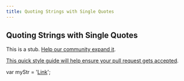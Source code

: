 ```yaml
---
title: Quoting Strings with Single Quotes
---
```

## Quoting Strings with Single Quotes

This is a stub. <a href='https://github.com/freecodecamp/guides/tree/master/src/pages/certifications/javascript-algorithms-and-data-structures/basic-javascript/quoting-strings-with-single-quotes/index.md' target='_blank' rel='nofollow'>Help our community expand it</a>.

<a href='https://github.com/freecodecamp/guides/blob/master/README.md' target='_blank' rel='nofollow'>This quick style guide will help ensure your pull request gets accepted</a>.

<!-- The article goes here, in GitHub-flavored Markdown. Feel free to add YouTube videos, images, and CodePen/JSBin embeds  -->
<!--Solution-->
var myStr = '<a href="http://www.example.com" target="_blank">Link</a>';
